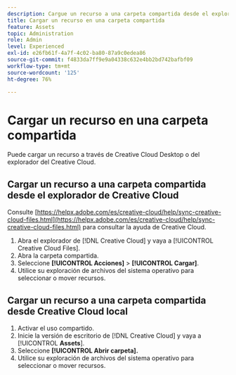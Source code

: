 ```yaml
---
description: Cargue un recurso a una carpeta compartida desde el explorador del Creative Cloud o desde el escritorio del Creative Cloud.
title: Cargar un recurso en una carpeta compartida
feature: Assets
topic: Administration
role: Admin
level: Experienced
exl-id: e26fb61f-4a7f-4c02-ba80-87a9c0edea86
source-git-commit: f4833da7ff9e9a04338c632e4bb2bd742bafbf09
workflow-type: tm+mt
source-wordcount: '125'
ht-degree: 76%

---
```


# Cargar un recurso en una carpeta compartida

Puede cargar un recurso a través de Creative Cloud Desktop o del explorador del Creative Cloud.

## Cargar un recurso a una carpeta compartida desde el explorador de Creative Cloud

Consulte [https://helpx.adobe.com/es/creative-cloud/help/sync-creative-cloud-files.html](https://helpx.adobe.com/es/creative-cloud/help/sync-creative-cloud-files.html) para consultar la ayuda de Creative Cloud.

1. Abra el explorador de [!DNL Creative Cloud] y vaya a [!UICONTROL Creative Cloud Files].
1. Abra la carpeta compartida.
1. Seleccione **[!UICONTROL Acciones]** > **[!UICONTROL Cargar]**.
1. Utilice su exploración de archivos del sistema operativo para seleccionar o mover recursos.

## Cargar un recurso a una carpeta compartida desde Creative Cloud local

1. Activar el uso compartido.
1. Inicie la versión de escritorio de [!DNL Creative Cloud] y vaya a [!UICONTROL **Assets**].
1. Seleccione **[!UICONTROL Abrir carpeta].**
1. Utilice su exploración de archivos del sistema operativo para seleccionar o mover recursos.
